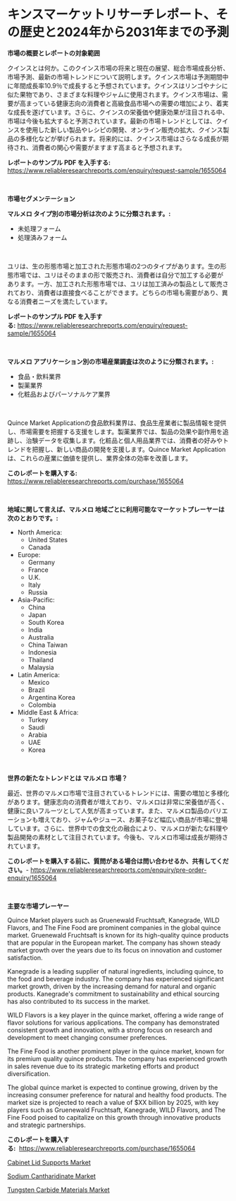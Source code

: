 <p><h1>キンスマーケットリサーチレポート、その歴史と2024年から2031年までの予測</h1></p><p><strong>市場の概要とレポートの対象範囲</strong></p>
<p><p>クインスとは何か。このクインス市場の将来と現在の展望、総合市場成長分析、市場予測、最新の市場トレンドについて説明します。クインス市場は予測期間中に年間成長率10.9％で成長すると予想されています。クインスはリンゴやナシに似た果物であり、さまざまな料理やジャムに使用されます。クインス市場は、需要が高まっている健康志向の消費者と高級食品市場への需要の増加により、着実な成長を遂げています。さらに、クインスの栄養価や健康効果が注目される中、市場は今後も拡大すると予測されています。最新の市場トレンドとしては、クインスを使用した新しい製品やレシピの開発、オンライン販売の拡大、クインス製品の多様化などが挙げられます。将来的には、クインス市場はさらなる成長が期待され、消費者の関心や需要がますます高まると予想されます。</p></p>
<p><strong>レポートのサンプル PDF を入手する:</strong> <a href="https://www.reliableresearchreports.com/enquiry/request-sample/1655064">https://www.reliableresearchreports.com/enquiry/request-sample/1655064</a></p>
<p>&nbsp;</p>
<p><strong>市場セグメンテーション</strong></p>
<p><strong>マルメロ タイプ別の市場分析は次のように分類されます。:</strong></p>
<p><ul><li>未処理フォーム</li><li>処理済みフォーム</li></ul></p>
<p>&nbsp;</p>
<p><p>ユリは、生の形態市場と加工された形態市場の2つのタイプがあります。生の形態市場では、ユリはそのままの形で販売され、消費者は自分で加工する必要があります。一方、加工された形態市場では、ユリは加工済みの製品として販売されており、消費者は直接食べることができます。どちらの市場も需要があり、異なる消費者ニーズを満たしています。</p></p>
<p><strong>レポートのサンプル PDF を入手する:</strong>&nbsp;<a href="https://www.reliableresearchreports.com/enquiry/request-sample/1655064">https://www.reliableresearchreports.com/enquiry/request-sample/1655064</a></p>
<p>&nbsp;</p>
<p><strong> マルメロ アプリケーション別の市場産業調査は次のように分類されます。:</strong></p>
<p><ul><li>食品・飲料業界</li><li>製薬業界</li><li>化粧品およびパーソナルケア業界</li></ul></p>
<p>&nbsp;</p>
<p><p>Quince Market Applicationの食品飲料業界は、食品生産業者に製品情報を提供し、市場需要を把握する支援をします。製薬業界では、製品の効果や副作用を追跡し、治験データを収集します。化粧品と個人用品業界では、消費者の好みやトレンドを把握し、新しい商品の開発を支援します。Quince Market Applicationは、これらの産業に価値を提供し、業界全体の効率を改善します。</p></p>
<p><strong>このレポートを購入する:</strong>&nbsp; <a href="https://www.reliableresearchreports.com/purchase/1655064">https://www.reliableresearchreports.com/purchase/1655064</a></p>
<p>&nbsp;</p>
<p><strong>地域に関して言えば、マルメロ 地域ごとに利用可能なマーケットプレーヤーは次のとおりです。:</strong></p>
<p><ul>
    <li>
        North America:
        <ul>
            <li>United States</li>
            <li>Canada</li>
        </ul>
    </li>
    <li>
        Europe:
        <ul>
            <li>Germany</li>
            <li>France</li>
            <li>U.K.</li>
            <li>Italy</li>
            <li>Russia</li>
        </ul>
    </li>
    <li>
        Asia-Pacific:
        <ul>
            <li>China</li>
            <li>Japan</li>
            <li>South Korea</li>
            <li>India</li>
            <li>Australia</li>
            <li>China Taiwan</li>
            <li>Indonesia</li>
            <li>Thailand</li>
            <li>Malaysia</li>
        </ul>
    </li>
    <li>
        Latin America:
        <ul>
            <li>Mexico</li>
            <li>Brazil</li>
            <li>Argentina Korea</li>
            <li>Colombia</li>
        </ul>
    </li>
    <li>
        Middle East & Africa:
        <ul>
            <li>Turkey</li>
            <li>Saudi</li>
            <li>Arabia</li>
            <li>UAE</li>
            <li>Korea</li>
        </ul>
    </li>
    </ul></p>
<p>&nbsp;</p>
<p><strong>世界の新たなトレンドとは マルメロ 市場？</strong></p>
<p><p>最近、世界のマルメロ市場で注目されているトレンドには、需要の増加と多様化があります。健康志向の消費者が増えており、マルメロは非常に栄養価が高く、健康に良いフルーツとして人気が高まっています。また、マルメロ製品のバリエーションも増えており、ジャムやジュース、お菓子など幅広い商品が市場に登場しています。さらに、世界中での食文化の融合により、マルメロが新たな料理や製品開発の素材として注目されています。今後も、マルメロ市場は成長が期待されています。</p></p>
<p><strong>このレポートを購入する前に、質問がある場合は問い合わせるか、共有してください。</strong>- <a href="https://www.reliableresearchreports.com/enquiry/pre-order-enquiry/1655064">https://www.reliableresearchreports.com/enquiry/pre-order-enquiry/1655064</a></p>
<p>&nbsp;</p>
<p><strong>主要な市場プレーヤー</strong></p>
<p><p>Quince Market players such as Gruenewald Fruchtsaft, Kanegrade, WILD Flavors, and The Fine Food are prominent companies in the global quince market. Gruenewald Fruchtsaft is known for its high-quality quince products that are popular in the European market. The company has shown steady market growth over the years due to its focus on innovation and customer satisfaction.</p><p>Kanegrade is a leading supplier of natural ingredients, including quince, to the food and beverage industry. The company has experienced significant market growth, driven by the increasing demand for natural and organic products. Kanegrade's commitment to sustainability and ethical sourcing has also contributed to its success in the market.</p><p>WILD Flavors is a key player in the quince market, offering a wide range of flavor solutions for various applications. The company has demonstrated consistent growth and innovation, with a strong focus on research and development to meet changing consumer preferences.</p><p>The Fine Food is another prominent player in the quince market, known for its premium quality quince products. The company has experienced growth in sales revenue due to its strategic marketing efforts and product diversification.</p><p>The global quince market is expected to continue growing, driven by the increasing consumer preference for natural and healthy food products. The market size is projected to reach a value of $XX billion by 2025, with key players such as Gruenewald Fruchtsaft, Kanegrade, WILD Flavors, and The Fine Food poised to capitalize on this growth through innovative products and strategic partnerships.</p></p>
<p><strong>このレポートを購入する:</strong>&nbsp;&nbsp;<a href="https://www.reliableresearchreports.com/purchase/1655064">https://www.reliableresearchreports.com/purchase/1655064</a></p>
<p><p><a href="https://www.linkedin.com/pulse/insights-cabinet-lid-supports-market-size-analysing-share-trends-2qczf?trackingId=PGSryiuvN%2F5YieEfb47vvw%3D%3D">Cabinet Lid Supports Market</a></p><p><a href="https://www.linkedin.com/pulse/sodium-cantharidinate-market-research-report-provides-critical-kh3kf?trackingId=wQp4fs7%2B1J%2Bp3WRpYiZN1Q%3D%3D">Sodium Cantharidinate Market</a></p><p><a href="https://www.linkedin.com/pulse/tungsten-carbide-materials-market-research-report-reveals-latest-jnize?trackingId=EG4cV19kyXWgQ0lhbyCnmA%3D%3D">Tungsten Carbide Materials Market</a></p></p>